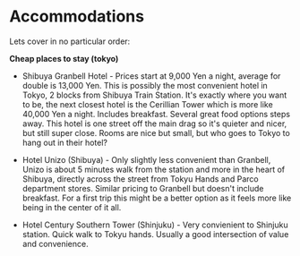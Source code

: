 # Accommodations

Lets cover in no particular order:

**Cheap places to stay (tokyo)**

* Shibuya Granbell Hotel - Prices start at 9,000 Yen a night, average for double is 13,000 Yen. This is possibly the most convenient hotel in Tokyo, 2 blocks from Shibuya Train Station. It's exactly where you want to be, the next closest hotel is the Cerillian Tower which is more like 40,000 Yen a night. Includes breakfast. Several great food options steps away. This hotel is one street off the main drag so it's quieter and nicer, but still super close. Rooms are nice but small, but who goes to Tokyo to hang out in their hotel?


* Hotel Unizo (Shibuya) - Only slightly less convenient than Granbell, Unizo is about 5 minutes walk from the station and more in the heart of Shibuya, directly across the street from Tokyu Hands and Parco department stores. Similar pricing to Granbell but doesn't include breakfast. For a first trip this might be a better option as it feels more like being in the center of it all.

* Hotel Century Southern Tower (Shinjuku) - Very convienient to Shinjuku station. Quick walk to Tokyu hands. Usually a good intersection of value and convenience. 



